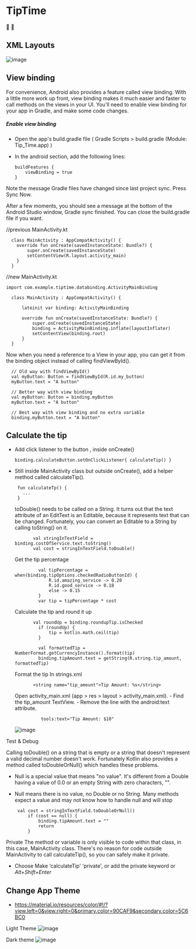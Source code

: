 # TipTime
:money_with_wings: :money_with_wings:

## XML Layouts
![image](https://user-images.githubusercontent.com/72002605/177024866-9e9ac247-1346-4604-b078-f63a82fce3e5.png)

## View binding

For convenience, Android also provides a feature called view binding. With a little more work up front, view binding makes it much easier and faster to call methods on the views in your UI. You'll need to enable view binding for your app in Gradle, and make some code changes.

##### Enable view binding

  - Open the app's build.gradle file ( Gradle Scripts > build.gradle (Module: Tip_Time.app) )
  - In the android section, add the following lines:

        buildFeatures {
            viewBinding = true
        }
        
  
  Note the message Gradle files have changed since last project sync.
  Press Sync Now.

  After a few moments, you should see a message at the bottom of the Android Studio window, Gradle sync finished. You can close the build.gradle file if you want.
  
  //previous MainActivity.kt
  
      class MainActivity : AppCompatActivity() {
        override fun onCreate(savedInstanceState: Bundle?) {
            super.onCreate(savedInstanceState)
            setContentView(R.layout.activity_main)
        }
      }
  
  //new MainActivity.kt
  
    import com.example.tiptime.databinding.ActivityMainBinding

      class MainActivity : AppCompatActivity() {

          lateinit var binding: ActivityMainBinding

          override fun onCreate(savedInstanceState: Bundle?) {
              super.onCreate(savedInstanceState)
              binding = ActivityMainBinding.inflate(layoutInflater)
              setContentView(binding.root)
          }
      }
      
Now when you need a reference to a View in your app, you can get it from the binding object instead of calling findViewById().

      // Old way with findViewById()
      val myButton: Button = findViewById(R.id.my_button)
      myButton.text = "A button"

      // Better way with view binding
      val myButton: Button = binding.myButton
      myButton.text = "A button"

      // Best way with view binding and no extra variable
      binding.myButton.text = "A button"
 
 
 ## Calculate the tip
  
  - Add click listener to the button , inside onCreate()
  
        binding.calculateButton.setOnClickListener{ calculateTip() } 
   
 - Still inside MainActivity class but outside onCreate(), add a helper method called calculateTip().
 
        fun calculateTp() {
          ...
        }
  
   toDouble() 
            needs to be called on a String. It turns out that the text attribute of an EditText is an Editable, because it represents text that can be changed. 
            Fortunately, you can convert an Editable to a String by calling toString() on it.

              val stringInTextField = binding.costOfService.text.toString()
              val cost = stringInTextField.toDouble()

   Get the tip percentage

                val tipPercentage = when(binding.tipOptions.checkedRadioButtonId) {
                    R.id.amazing_service -> 0.20
                    R.id.good_service -> 0.18
                    else -> 0.15
                }
                var tip = tipPercentage * cost

   Calculate the tip and round it up


              val roundUp = binding.roundupTip.isChecked
                if (roundUp) {
                    tip = kotlin.math.ceil(tip)
                }

                val formattedTip = NumberFormat.getCurrencyInstance().format(tip)
                binding.tipAmount.text = getString(R.string.tip_amount, formattedTip)

   Format the tip
            In strings.xml

              <string name="tip_amount">Tip Amount: %s</string>

   Open activity_main.xml (app > res > layout > activity_main.xml).
          - Find the tip_amount TextView.
          - Remove the line with the android:text attribute.

                 tools:text="Tip Amount: $10"

   ![image](https://user-images.githubusercontent.com/72002605/177025950-af6bd01a-dbfd-4daf-b731-189482941880.png)
   
   
Test & Debug
   
 Calling toDouble() on a string that is empty or a string that doesn't represent a valid decimal number doesn't work. 
    Fortunately Kotlin also provides a method called toDoubleOrNull() which handles these problems. 

   - Null is a special value that means "no value". 
    It's different from a Double having a value of 0.0 or an empty String with zero characters, "". 
   - Null means there is no value, no Double or no String. Many methods expect a value and may not know how to handle null and will stop
   
          val cost = stringInTextField.toDoubleOrNull()
              if (cost == null) {
                  binding.tipAmount.text = ""
                  return
              }
 
 Private 
   The method or variable is only visible to code within that class, in this case, MainActivity class. There's no reason for code outside MainActivity to call calculateTip(), so you can safely make it private.
   - Choose Make ‘calculateTip' ‘private', or add the private keyword or  _Alt+Shift+Enter_
   
   
## Change App Theme

- https://material.io/resources/color/#!/?view.left=0&view.right=0&primary.color=90CAF9&secondary.color=5C6BC0

Light Theme
![image](https://user-images.githubusercontent.com/72002605/177027849-6dc38181-c5c3-4dd0-8902-f74930e4642d.png)

Dark theme
![image](https://user-images.githubusercontent.com/72002605/177027877-8868e01b-3218-4d4e-9bf0-cefda6aeff1d.png)



